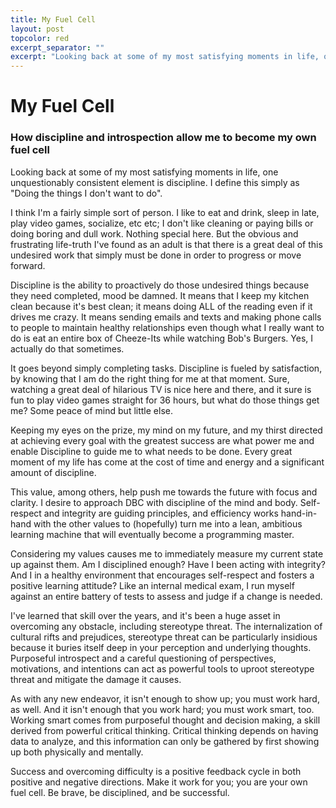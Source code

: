 ```yaml
---
title: My Fuel Cell
layout: post
topcolor: red
excerpt_separator: ""
excerpt: "Looking back at some of my most satisfying moments in life, one unquestionably consistent element is discipline. I define this simply as 'Doing the things I don't want to do'."
---
```

# My Fuel Cell
### How discipline and introspection allow me to become my own fuel cell

Looking back at some of my most satisfying moments in life, one unquestionably consistent element is discipline. I define this simply as "Doing the things I don't want to do".

I think I'm a fairly simple sort of person. I like to eat and drink, sleep in late, play video games, socialize, etc etc; I don't like cleaning or paying bills or doing boring and dull work. Nothing special here. But the obvious and frustrating life-truth I've found as an adult is that there is a great deal of this undesired work that simply must be done in order to progress or move forward.

Discipline is the ability to proactively do those undesired things because they need completed, mood be damned. It means that I keep my kitchen clean because it's best clean; it means doing ALL of the reading even if it drives me crazy. It means sending emails and texts and making phone calls to people to maintain healthy relationships even though what I really want to do is eat an entire box of Cheeze-Its while watching Bob's Burgers. Yes, I actually do that sometimes.

It goes beyond simply completing tasks. Discipline is fueled by satisfaction, by knowing that I am do the right thing for me at that moment. Sure, watching a great deal of hilarious TV is nice here and there, and it sure is fun to play video games straight for 36 hours, but what do those things get me? Some peace of mind but little else.

Keeping my eyes on the prize, my mind on my future, and my thirst directed at achieving every goal with the greatest success are what power me and enable Discipline to guide me to what needs to be done. Every great moment of my life has come at the cost of time and energy and a significant amount of discipline.

This value, among others, help push me towards the future with focus and clarity. I desire to approach DBC with discipline of the mind and body. Self-respect and integrity are guiding principles, and efficiency works hand-in-hand with the other values to (hopefully) turn me into a lean, ambitious learning machine that will eventually become a programming master.

Considering my values causes me to immediately measure my current state up against them. Am I disciplined enough? Have I been acting with integrity? And I in a healthy environment that encourages self-respect and fosters a positive learning attitude? Like an internal medical exam, I run myself against an entire battery of tests to assess and judge if a change is needed.

I've learned that skill over the years, and it's been a huge asset in overcoming any obstacle, including stereotype threat. The internalization of cultural rifts and prejudices, stereotype threat can be particularly insidious because it buries itself deep in your perception and underlying thoughts. Purposeful introspect and a careful questioning of perspectives, motivations, and intentions can act as powerful tools to uproot stereotype threat and mitigate the damage it causes.

As with any new endeavor, it isn't enough to show up; you must work hard, as well. And it isn't enough that you work hard; you must work smart, too. Working smart comes from purposeful thought and decision making, a skill derived from powerful critical thinking. Critical thinking depends on having data to analyze, and this information can only be gathered by first showing up both physically and mentally.

Success and overcoming difficulty is a positive feedback cycle in both positive and negative directions. Make it work for you; you are your own fuel cell. Be brave, be disciplined, and be successful.